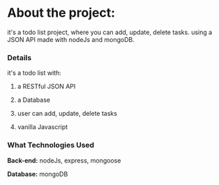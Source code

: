 About the project:
============

it's a todo list project, where you can add, update, delete tasks. using a JSON API made with nodeJs and mongoDB.

### Details

it's a todo list with:

1. a RESTful JSON API

2. a Database

3. user can add, update, delete tasks

4. vanilla Javascript

### What Technologies Used

**Back-end:** nodeJs, express, mongoose

**Database:** mongoDB

